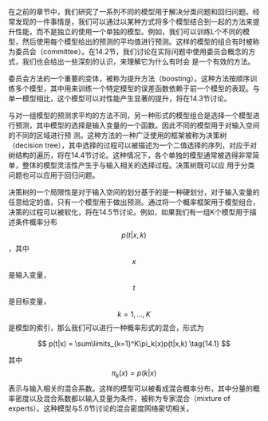 在之前的章节中，我们研究了一系列不同的模型用于解决分类问题和回归问题。经常发现的一件事情是，我们可以通过以某种方式将多个模型结合到一起的方法来提升性能，而不是独立的使用一个单独的模型。例如，我们可以训练L个不同的模型，然后使用每个模型给出的预测的平均值进行预测。这样的模型的组合有时被称为委员会（committee）。在14.2节，我们讨论在实际问题中使用委员会概念的方式，我们也会给出一些深刻的认识，来理解它为什么有时会 是一个有效的方法。    

委员会方法的一个重要的变体，被称为提升方法（boosting）。这种方法按顺序训练多个模型，其中用来训练一个特定模型的误差函数依赖于前一个模型的表现。与单一模型相比，这个模型可以对性能产生显著的提升，将在14.3节讨论。    

与对一组模型的预测求平均的方法不同，另一种形式的模型组合是选择一个模型进行预测，其中模型的选择是输入变量的一个函数。因此不同的模型用于对输入空间的不同的区域进行预 测。这种方法的一种广泛使用的框架被称为决策树（decision tree），其中选择的过程可以被描述为一个二值选择的序列，对应于对树结构的遍历，将在14.4节讨论。这种情况下，各个单独的模型通常被选得非常简单，整体的模型灵活性产生于与输入相关的选择过程。决策树既可以应 用于分类问题也可以应用于回归问题。    

决策树的一个局限性是对于输入空间的划分基于的是一种硬划分，对于输入变量的任意给定的值，只有一个模型用于做出预测。通过将一个概率框架用于模型组合，决策的过程可以被软化，将在14.5节讨论。例如，如果我们有一组K个模型用于描述条件概率分布$$ p(t|x,k) $$，其中$$ x $$是输入变量，$$ t $$是目标变量，$$ k = 1,...,K $$是模型的索引，那么我们可以进行一种概率形式的混合，形式为    

$$
p(t|x) = \sum\limits_{k=1}^K\pi_k(x)p(t|x,k) \tag{14.1}
$$    

其中$$ \pi_k(x) = p(k|x) $$表示与输入相关的混合系数。这样的模型可以被看成混合概率分布，其中分量的概率密度以及混合系数都以输入变量为条件，被称为专家混合（mixture of experts）。这种模型与5.6节讨论的混合密度网络密切相关。
